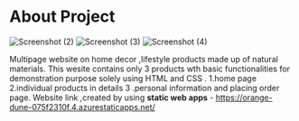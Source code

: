 # About Project
![Screenshot (2)](https://github.com/anupammishraa144/resubmission/assets/146190816/9ac271d0-ad30-45c1-9dba-9b9cc8b70f2c)
![Screenshot (3)](https://github.com/anupammishraa144/resubmission/assets/146190816/62ff7ac4-4de5-43b9-ab8c-7fe4fc0dcded)
![Screenshot (4)](https://github.com/anupammishraa144/resubmission/assets/146190816/850143fd-e0d8-4a56-a8da-48e8cb9e820b)


Multipage website on home decor ,lifestyle products made up of natural materials.
This wesite contains only 3 products wth basic functionalities for demonstration purpose solely using HTML and CSS .
1.home page   2.individual products in details    3 .personal information and placing order page.
 Website link ,created by  using **static web apps**  -    https://orange-dune-075f2310f.4.azurestaticapps.net/

